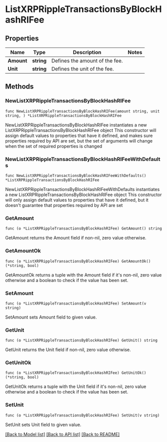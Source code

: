 # ListXRPRippleTransactionsByBlockHashRIFee

## Properties

Name | Type | Description | Notes
------------ | ------------- | ------------- | -------------
**Amount** | **string** | Defines the amount of the fee. | 
**Unit** | **string** | Defines the unit of the fee. | 

## Methods

### NewListXRPRippleTransactionsByBlockHashRIFee

`func NewListXRPRippleTransactionsByBlockHashRIFee(amount string, unit string, ) *ListXRPRippleTransactionsByBlockHashRIFee`

NewListXRPRippleTransactionsByBlockHashRIFee instantiates a new ListXRPRippleTransactionsByBlockHashRIFee object
This constructor will assign default values to properties that have it defined,
and makes sure properties required by API are set, but the set of arguments
will change when the set of required properties is changed

### NewListXRPRippleTransactionsByBlockHashRIFeeWithDefaults

`func NewListXRPRippleTransactionsByBlockHashRIFeeWithDefaults() *ListXRPRippleTransactionsByBlockHashRIFee`

NewListXRPRippleTransactionsByBlockHashRIFeeWithDefaults instantiates a new ListXRPRippleTransactionsByBlockHashRIFee object
This constructor will only assign default values to properties that have it defined,
but it doesn't guarantee that properties required by API are set

### GetAmount

`func (o *ListXRPRippleTransactionsByBlockHashRIFee) GetAmount() string`

GetAmount returns the Amount field if non-nil, zero value otherwise.

### GetAmountOk

`func (o *ListXRPRippleTransactionsByBlockHashRIFee) GetAmountOk() (*string, bool)`

GetAmountOk returns a tuple with the Amount field if it's non-nil, zero value otherwise
and a boolean to check if the value has been set.

### SetAmount

`func (o *ListXRPRippleTransactionsByBlockHashRIFee) SetAmount(v string)`

SetAmount sets Amount field to given value.


### GetUnit

`func (o *ListXRPRippleTransactionsByBlockHashRIFee) GetUnit() string`

GetUnit returns the Unit field if non-nil, zero value otherwise.

### GetUnitOk

`func (o *ListXRPRippleTransactionsByBlockHashRIFee) GetUnitOk() (*string, bool)`

GetUnitOk returns a tuple with the Unit field if it's non-nil, zero value otherwise
and a boolean to check if the value has been set.

### SetUnit

`func (o *ListXRPRippleTransactionsByBlockHashRIFee) SetUnit(v string)`

SetUnit sets Unit field to given value.



[[Back to Model list]](../README.md#documentation-for-models) [[Back to API list]](../README.md#documentation-for-api-endpoints) [[Back to README]](../README.md)


